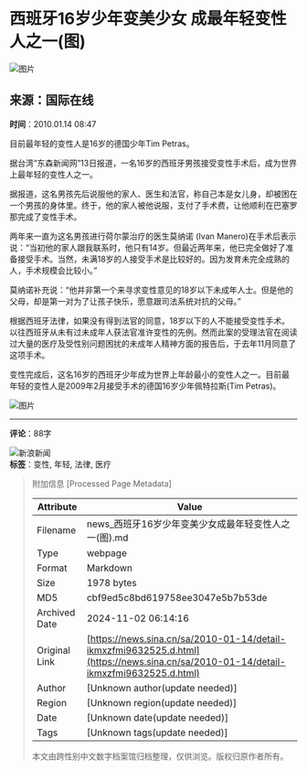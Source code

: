 # 西班牙16岁少年变美少女 成最年轻变性人之一(图)

![图片](//n.sinaimg.cn/sinakd10200/360/w180h180/20221208/b0a9-96bff058837bb3a4d8d2d4bca94a4cdb.jpg)

## 来源：国际在线  
**时间**：2010.01.14 08:47

目前最年轻的变性人是16岁的德国少年Tim Petras。

据台湾“东森新闻网”13日报道，一名16岁的西班牙男孩接受变性手术后，成为世界上最年轻的变性人之一。

据报道，这名男孩先后说服他的家人、医生和法官，称自己本是女儿身，却被困在一个男孩的身体里。终于，他的家人被他说服，支付了手术费，让他顺利在巴塞罗那完成了变性手术。

两年来一直为这名男孩进行荷尔蒙治疗的医生莫纳诺 (Ivan Manero)在手术后表示说：“当初他的家人跟我联系时，他只有14岁。但最近两年来，他已完全做好了准备接受手术。当然，未满18岁的人接受手术是比较好的。因为发育未完全成熟的人，手术规模会比较小。”

莫纳诺补充说：“他并非第一个来寻求变性意见的18岁以下未成年人士。但是他的父母，却是第一对为了让孩子快乐，愿意跟司法系统对抗的父母。”

根据西班牙法律，如果没有得到法官的同意，18岁以下的人不能接受变性手术。以往西班牙从未有过未成年人获法官准许变性的先例。然而此案的受理法官在阅读过大量的医疗及受性别问题困扰的未成年人精神方面的报告后，于去年11月同意了这项手术。

变性完成后，这名16岁的西班牙少年成为世界上年龄最小的变性人之一。目前最年轻的变性人是2009年2月接受手术的德国16岁少年佩特拉斯(Tim Petras)。

![图片](//n.sinaimg.cn/default/2fb77759/20151125/320X320.png)

---

**评论**：88字

![新浪新闻](https://n.sinaimg.cn/default/80905340/20200331/sinalogo.png)  
**标签**：变性, 年轻, 法律, 医疗

> 附加信息 [Processed Page Metadata]
>
> | Attribute       | Value                                  |
> |-----------------|----------------------------------------|
> | Filename        | news_西班牙16岁少年变美少女成最年轻变性人之一(图).md                             |
> | Type            | webpage                                 |
> | Format          | Markdown                               |
> | Size            | 1978 bytes                           |
> | MD5             | cbf9ed5c8bd619758ee3047e5b7b53de                                  |
> | Archived Date   | 2024-11-02 06:14:16                             |
> | Original Link   | [https://news.sina.cn/sa/2010-01-14/detail-ikmxzfmi9632525.d.html](https://news.sina.cn/sa/2010-01-14/detail-ikmxzfmi9632525.d.html)                         |
> | Author          | [Unknown author(update needed)]                              |
> | Region          | [Unknown region(update needed)]                              |
> | Date            | [Unknown date(update needed)]                                 |
> | Tags            | [Unknown tags(update needed)]                                 |
>
> 本文由跨性别中文数字档案馆归档整理，仅供浏览。版权归原作者所有。
>